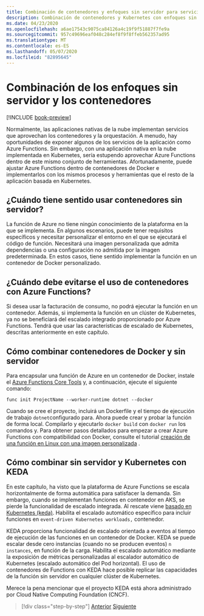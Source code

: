 ```yaml
---
title: Combinación de contenedores y enfoques sin servidor para servicios nativos de la nube
description: Combinación de contenedores y Kubernetes con enfoques sin servidor
ms.date: 04/23/2020
ms.openlocfilehash: a6ae17543c9075ca84126a4c19f9f51887f7fe9a
ms.sourcegitcommit: 957c49696eaf048c284ef8f9f8ffeb562357ad95
ms.translationtype: MT
ms.contentlocale: es-ES
ms.lasthandoff: 05/07/2020
ms.locfileid: "82895645"
---
```

# <a name="combining-containers-and-serverless-approaches"></a>Combinación de los enfoques sin servidor y los contenedores

[!INCLUDE [book-preview](../../../includes/book-preview.md)]

Normalmente, las aplicaciones nativas de la nube implementan servicios que aprovechan los contenedores y la orquestación. A menudo, hay oportunidades de exponer algunos de los servicios de la aplicación como Azure Functions. Sin embargo, con una aplicación nativa en la nube implementada en Kubernetes, sería estupendo aprovechar Azure Functions dentro de este mismo conjunto de herramientas. Afortunadamente, puede ajustar Azure Functions dentro de contenedores de Docker e implementarlos con los mismos procesos y herramientas que el resto de la aplicación basada en Kubernetes.

## <a name="when-does-it-make-sense-to-use-containers-with-serverless"></a>¿Cuándo tiene sentido usar contenedores sin servidor?

La función de Azure no tiene ningún conocimiento de la plataforma en la que se implementa. En algunos escenarios, puede tener requisitos específicos y necesitar personalizar el entorno en el que se ejecutará el código de función. Necesitará una imagen personalizada que admita dependencias o una configuración no admitida por la imagen predeterminada. En estos casos, tiene sentido implementar la función en un contenedor de Docker personalizado.

## <a name="when-should-you-avoid-using-containers-with-azure-functions"></a>¿Cuándo debe evitarse el uso de contenedores con Azure Functions?

Si desea usar la facturación de consumo, no podrá ejecutar la función en un contenedor. Además, si implementa la función en un clúster de Kubernetes, ya no se beneficiará del escalado integrado proporcionado por Azure Functions. Tendrá que usar las características de escalado de Kubernetes, descritas anteriormente en este capítulo.

## <a name="how-to-combine-serverless-and-docker-containers"></a>Cómo combinar contenedores de Docker y sin servidor

Para encapsular una función de Azure en un contenedor de Docker, instale el [Azure Functions Core Tools](https://github.com/Azure/azure-functions-core-tools) y, a continuación, ejecute el siguiente comando:

```console
func init ProjectName --worker-runtime dotnet --docker
```

Cuando se cree el proyecto, incluirá un Dockerfile y el tiempo de ejecución de trabajo `dotnet`configurado para. Ahora puede crear y probar la función de forma local. Compilarlo y ejecutarlo `docker build` con `docker run` los comandos y. Para obtener pasos detallados para empezar a crear Azure Functions con compatibilidad con Docker, consulte el tutorial [creación de una función en Linux con una imagen personalizada](https://docs.microsoft.com/azure/azure-functions/functions-create-function-linux-custom-image) .

## <a name="how-to-combine-serverless-and-kubernetes-with-keda"></a>Cómo combinar sin servidor y Kubernetes con KEDA

En este capítulo, ha visto que la plataforma de Azure Functions se escala horizontalmente de forma automática para satisfacer la demanda. Sin embargo, cuando se implementan funciones en contenedor en AKS, se pierde la funcionalidad de escalado integrada. Al rescate viene [basado en Kubernetes (keda)](https://docs.microsoft.com/azure/azure-functions/functions-kubernetes-keda). Habilita el escalado automático específico para incluir funciones en `event-driven Kubernetes workloads,` contenedor.

KEDA proporciona funcionalidad de escalado orientada a eventos al tiempo de ejecución de las funciones en un contenedor de Docker. KEDA se puede escalar desde cero instancias (cuando no se producen eventos) `n instances`, en función de la carga. Habilita el escalado automático mediante la exposición de métricas personalizadas al escalador automático de Kubernetes (escalado automático del Pod horizontal). El uso de contenedores de Functions con KEDA hace posible replicar las capacidades de la función sin servidor en cualquier clúster de Kubernetes.

Merece la pena mencionar que el proyecto KEDA está ahora administrado por Cloud Native Computing Foundation (CNCF).

>[!div class="step-by-step"]
>[Anterior](leverage-serverless-functions.md)
>[Siguiente](deploy-containers-azure.md)
